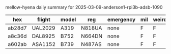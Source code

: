 mellow-hyena daily summary for 2025-03-09-anderson1-rpi3b-adsb-1090

|hex|flight|model|reg|emergency|mil|weirdo|
|--|--|--|--|--|--|--|
|ab28d7|UAL2029|A319|N818UA|none|F|F|
|a8c36d|DAL8925|B752|N664DN|none|F|F|
|a602ab|ASA1152|B739|N487AS|none|F|F|

